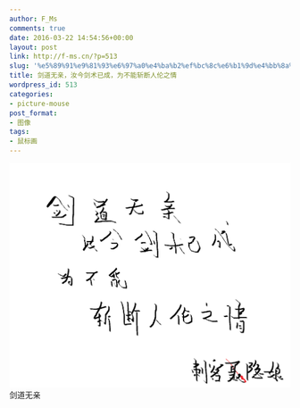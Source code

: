 ```yaml
---
author: F_Ms
comments: true
date: 2016-03-22 14:54:56+00:00
layout: post
link: http://f-ms.cn/?p=513
slug: '%e5%89%91%e9%81%93%e6%97%a0%e4%ba%b2%ef%bc%8c%e6%b1%9d%e4%bb%8a%e5%89%91%e6%9c%af%e5%b7%b2%e6%88%90%ef%bc%8c%e4%b8%ba%e4%b8%8d%e8%83%bd%e6%96%a9%e6%96%ad%e4%ba%ba%e4%bc%a6%e4%b9%8b%e6%83%85'
title: 剑道无亲，汝今剑术已成，为不能斩断人伦之情
wordpress_id: 513
categories:
- picture-mouse
post_format:
- 图像
tags:
- 鼠标画
---
```


![剑道无亲，汝今剑术已成，为不能斩断人伦之情_20160322](/img/post/wp/2016/03/剑道无亲，汝今剑术已成，为不能斩断人伦之情_20160322.png)剑道无亲
